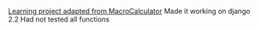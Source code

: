 [Learning project adapted from MacroCalculator](https://github.com/antontortosa/MacroCalculator.git)
Made it working on django 2.2
Had not tested all functions